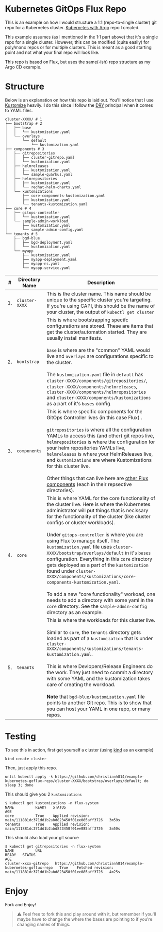 # Kubernetes GitOps Flux Repo

This is an example on how I would structure a 1:1 (repo-to-single cluster)
git repo for a Kubernetes cluster. [Kubernetes with Argo](https://github.com/christianh814/example-kubernetes-go-repo)
repo I created.

This example assumes (as I mentioned in the 1:1 part above) that it's a
single repo for a single cluster. However, this can be modified (quite
easily) for poly/mono repos or for multiple clusters. This is meant as
a good starting point and not what your final repo will look like.

This repo is based on Flux, but uses the same(-ish) repo structure as
my Argo CD example.

# Structure

Below is an explanation on how this repo is laid out. You'll notice
that I use [Kustomize](https://kustomize.io/) heavily. I do this since I
follow the [DRY](https://en.wikipedia.org/wiki/Don%27t_repeat_yourself)
principal when it comes to YAML files.

```shell
cluster-XXXX/ # 1
├── bootstrap # 2
│   ├── base
│   │   └── kustomization.yaml
│   └── overlays
│       └── default
│           └── kustomization.yaml
├── components # 3
│   ├── gitrepositories
│   │   ├── cluster-gitrepo.yaml
│   │   └── kustomization.yaml
│   ├── helmreleases
│   │   ├── kustomization.yaml
│   │   └── sample-quarkus.yaml
│   ├── helmrepositories
│   │   ├── kustomization.yaml
│   │   └── redhat-helm-charts.yaml
│   └── kustomizations
│       ├── core-components-kustomization.yaml
│       ├── kustomization.yaml
│       └── tenants-kustomization.yaml
├── core # 4
│   ├── gitops-controller
│   │   └── kustomization.yaml
│   └── sample-admin-workload
│       ├── kustomization.yaml
│       └── sample-admin-config.yaml
└── tenants # 5
    ├── bgd-blue
    │   ├── bgd-deployment.yaml
    │   └── kustomization.yaml
    └── myapp
        ├── kustomization.yaml
        ├── myapp-deployment.yaml
        ├── myapp-ns.yaml
        └── myapp-service.yaml
```

|#|Directory Name|Description|
|---|----------------|-----------------|
| 1. |`cluster-XXXX`| This is the cluster name. This name should be unique to the specific cluster you're targeting. If you're using CAPI, this should be the name of your cluster, the output of `kubectl get cluster`|
| 2. | `bootstrap` | This is where bootstrapping specifc configurations are stored. These are items that get the cluster/automation started. They are usually install manifests.<br /><br />`base` is where are the "common" YAML would live and `overlays` are configurations specific to the cluster.<br /><br />The `kustomization.yaml` file in `default` has `cluster-XXXX/components/gitrepositories/`, `cluster-XXXX/components/helmreleases`, `cluster-XXXX/components/helmrepositories` and `cluster-XXXX/components/kustomizations` as a part of it's `bases` config.|
| 3. | `components` | This is where specific components for the GitOps Controller lives (in this case Flux) .<br /><br />`gitrepositories` is where all the configuration YAMLs to access this (and other) git repos live, `helmrepositories` is where the configuration for your helm repositories YAMLs live, `helmreleases` is where your HelmReleases live, and `kustomizations` are where Kustomizations for this cluster live.<br /><br />Other things that can live here are [other Flux components](https://fluxcd.io/docs/components/) (each in their repsective directories).|
| 4. | `core` | This is where YAML for the core functionality of the cluster live. Here is where the Kubernetes administrator will put things that is necissary for the functionality of the cluster (like cluster configs or cluster workloads).<br /><br />Under `gitops-controller` is where you are using Flux to manage itself. The `kustomization.yaml` file uses `cluster-XXXX/bootstrap/overlays/default` in it's `bases` configuration. Everything in this `core` directory gets deployed as a part of the `kustomization` found under `cluster-XXXX/components/kustomizations/core-components-kustomization.yaml`.<br /><br />To add a new "core functionality" workoad, one needs to add a directory with some yaml in the `core` directory. See the `sample-admin-config` directory as an example.|
| 5. | `tenants` | This is where the workloads for this cluster live.<br /><br />Similar to `core`, the `tenants` directory gets loaded as part of a `kustomization` that is under `cluster-XXXX/components/kustomizations/tenants-kustomization.yaml`.<br /><br />This is where Devlopers/Release Engineers do the work. They just need to commit a directory with some YAML and the kustomization takes care of creating the workload.<br /><br /> **Note** that `bgd-blue/kustomization.yaml` file points to another Git repo. This is to show that you can host your YAML in one repo, or many repos.|

# Testing

To see this in action, first get yourself a cluster (using [kind](kind.sigs.k8s.io/) as an example)

```shell
kind create cluster
```

Then, just apply this repo.

```shell
until kubectl apply -k https://github.com/christianh814/example-kubernetes-goflux-repo/cluster-XXXX/bootstrap/overlays/default; do sleep 3; done
```

This should give you 2 `kustomizations`

```shell
$ kubectl get kustomizations -n flux-system 
NAME          READY   STATUS                                                            AGE
core          True    Applied revision: main/111881dc371dd1b2abd823450f01ee085aff3726   3m50s
tenants       True    Applied revision: main/111881dc371dd1b2abd823450f01ee085aff3726   3m50s
```

This should also load your git source

```shell
$ kubectl get gitrepositories -n flux-system
NAME          URL                                                               READY   STATUS                                                            AGE
cluster-xxxx-gitrepo   https://github.com/christianh814/example-kubernetes-goflux-repo   True    Fetched revision: main/111881dc371dd1b2abd823450f01ee085aff3726   4m25s
```


# Enjoy

Fork and Enjoy!

> :warning: Feel free to fork this and play around with it, but remember if you'll maybe have to change the where the bases are pointing to if you're changing names of things.

